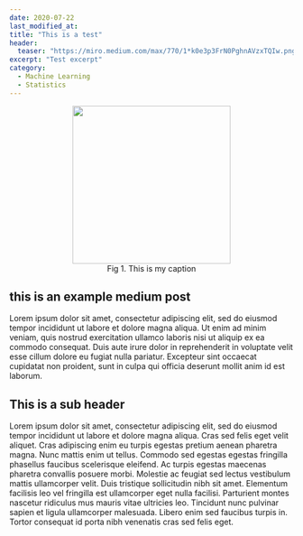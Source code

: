 ```yaml
---
date: 2020-07-22
last_modified_at: 
title: "This is a test"
header:
  teaser: "https://miro.medium.com/max/770/1*k0e3p3FrN0PghnAVzxTQIw.png"
excerpt: "Test excerpt"
category:
  - Machine Learning
  - Statistics
---
```


<figure style="display: block;text-align: center;margin:0px;">
  <img style="width:20em;height:auto;" src="https://miro.medium.com/max/770/1*k0e3p3FrN0PghnAVzxTQIw.png"/>
  <figcaption >Fig 1. This is my caption</figcaption>
</figure>

## this is an example medium post
Lorem ipsum dolor sit amet, consectetur adipiscing elit, sed do eiusmod tempor incididunt ut labore et dolore magna aliqua. Ut enim ad minim veniam, quis nostrud exercitation ullamco laboris nisi ut aliquip ex ea commodo consequat. Duis aute irure dolor in reprehenderit in voluptate velit esse cillum dolore eu fugiat nulla pariatur. Excepteur sint occaecat cupidatat non proident, sunt in culpa qui officia deserunt mollit anim id est laborum.
## This is a sub header
Lorem ipsum dolor sit amet, consectetur adipiscing elit, sed do eiusmod tempor incididunt ut labore et dolore magna aliqua. Cras sed felis eget velit aliquet. Cras adipiscing enim eu turpis egestas pretium aenean pharetra magna. Nunc mattis enim ut tellus. Commodo sed egestas egestas fringilla phasellus faucibus scelerisque eleifend. Ac turpis egestas maecenas pharetra convallis posuere morbi. Molestie ac feugiat sed lectus vestibulum mattis ullamcorper velit. Duis tristique sollicitudin nibh sit amet. Elementum facilisis leo vel fringilla est ullamcorper eget nulla facilisi. Parturient montes nascetur ridiculus mus mauris vitae ultricies leo. Tincidunt nunc pulvinar sapien et ligula ullamcorper malesuada. Libero enim sed faucibus turpis in. Tortor consequat id porta nibh venenatis cras sed felis eget.
